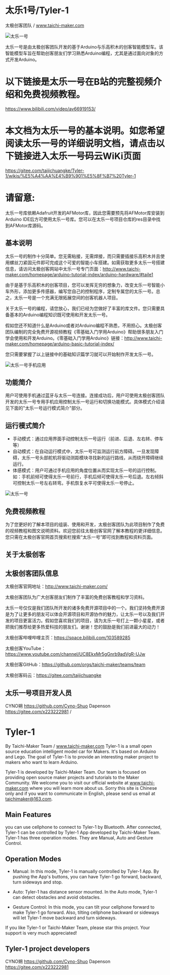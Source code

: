 太乐1号/Tyler-1
========
太极创客团队 / www.taichi-maker.com

![太乐一号](https://images.gitee.com/uploads/images/2019/0828/203931_742a3725_1726672.jpeg "Tyler-1")

太乐一号是由太极创客团队开发的基于Arduino与乐高积木的创客智能模型车。该智能模型车旨在帮助创客朋友们学习熟悉Arduino编程，尤其是通过面向对象的方式开发Arduino。

# 以下链接是太乐一号在B站的完整视频介绍和免费视频教程。

https://www.bilibili.com/video/av66919153/

# 本文档为太乐一号的基本说明。如您希望阅读太乐一号的详细说明文档，请点击以下链接进入太乐一号码云WiKi页面

https://gitee.com/taijichuangke/Tyler-1/wikis/%E5%A4%AA%E4%B9%901%E5%8F%B7%20Tyler-1

# 请留意:
太乐一号库依赖Adafruit开发的AFMotor库，因此您需要预先将AFMotor库安装到Arduino IDE后方可使用太乐一号库。您可以在太乐一号项目仓库的res目录中找到AFMotor库源码。

基本说明
--------
太乐一号的制作十分简单。您无需粘接，无需焊接，而只需要插接乐高积木并且使用螺丝刀紧固元件即可完成这个可爱的智能小车搭建。如需获取更多太乐一号搭建信息，请访问太极创客网站中太乐一号专门页面：http://www.taichi-maker.com/homepage/arduino-tutorial-index/arduino-hardware/#taile1

由于是基于乐高积木的创客项目，您可以发挥无穷的想象力，改变太乐一号智能小车外形，添加更多传感器，编写您自己的控制程序，定制专属您的太乐一号。总之，太乐一号是一个充满无限拓展空间的创客机器人项目。

关于太乐一号的编程，请您放心，我们已经为您做好了丰富的库文件。您只需要具备基本的Arduino编程知识既可使用和开发太乐一号。

假如您还不知道什么是Arduino或者对Arduino编程不熟悉，不用担心。太极创客团队编制的完全免费开源视频教程《零基础入门学用Arduino》帮助很多朋友入门学会使用和开发Arduino。《零基础入门学用Arduino》链接：http://www.taichi-maker.com/homepage/arduino-basic-tutorial-index/

您只需要掌握了以上链接中的基础知识篇学习就可以开始制作开发太乐一号。

![太乐一号手机应用](https://images.gitee.com/uploads/images/2019/0828/211234_75820568_1726672.jpeg "太乐一号手机应用")

功能简介
--------
用户可使用手机通过蓝牙与太乐一号连接。连接成功后，用户可使用太极创客团队开发的太乐一号专用手机应用控制太乐一号运行和切换功能模式。具体模式介绍请见下面的"太乐一号运行模式简介"部分。

运行模式简介
--------
- 手动模式：通过应用界面手动控制太乐一号运行（前进、后退、左右转、停车等）
- 自动模式：在自动运行模式中，太乐一号可监测运行前方障碍。一旦发现障碍，太乐一号头部舵机将驱动测距模块寻找新的运行路线，从而绕开障碍继续运行。
- 体感模式：用户可通过手机应用的角度位置从而实现太乐一号的运行控制。如：手机前倾可使得太乐一号前行，手机后倾可使得太乐一号后退。左右倾斜可控制太乐一号左右转弯。手机恢复水平可使得太乐一号停止。

![太乐一号](https://images.gitee.com/uploads/images/2019/0828/204251_cf4dd75e_1726672.jpeg "Tyle-1")

免费视频教程
--------
为了您更好的了解本项目的组装、使用和开发，太极创客团队为此项目制作了免费的视频教程和图文说明资料。欢迎您前往太极创客官网了解本教程的更详细信息。您只需在太极创客官网首页搜索栏搜索“太乐一号”即可找到教程和资料页面。

关于太极创客
--------
太极创客团队信息
--------

太极创客官网地址：http://www.taichi-maker.com/

太极创客团队为广大创客朋友们制作了丰富的免费创客教程和学习资料。

太乐一号仅仅是我们团队所开发的诸多免费开源项目中的一个。我们坚持免费开源是为了让更多的朋友可以体会开源项目和开源协作的魅力，让太乐一号以及我们开发的项目更富活力。假如您喜欢我们的项目，请为太乐一号打上一颗小星星，或者把我们推荐给更多热爱科技的朋友们。谢谢！您的鼓励是我们前进最大的动力！

太极创客哔哩哔哩主页：https://space.bilibili.com/103589285

太极创客YouTube：https://www.youtube.com/channel/UC8EkxMr5gGnrb9adVgR-UJw

太极创客GitHub：https://github.com/orgs/taichi-maker/teams/team

太极创客码云：https://gitee.com/taijichuangke

太乐一号项目开发人员
--------
CYNO朔	https://github.com/Cyno-Shuo
Dapenson   https://gitee.com/x223222981 / 



Tyler-1
========
By Taichi-Maker Team / www.taichi-maker.com
Tyler-1 is a small open source education intelligent model car for Makers. It's based on Arduino and Lego. The goal of Tyler-1 is to provide an interesting maker project to makers who want to learn Arduino.

Tyler-1 is developed by Taichi-Maker Team. Our team is focused on providing open source maker projects and tutorials to the Maker Community. We welcome you to visit our official website at www.taichi-maker.com where you will learn more about us. Sorry this site is Chinese only and if you want to communicate in English, please send us email at taichimaker@163.com. 

Main Features
--------
you can use cellphone to connect to Tyler-1 by Bluetooth. After connected, Tyler-1 can be controlled by Tyler-1 App developed by Taichi-Maker Team. Tyler-1 has three operation modes. They are Manual, Auto and Gesture Control. 

Operation Modes
--------
- Manual: In this mode, Tyler-1 is manually controlled by Tyler-1 App. By pushing the App's buttons, you can have Tyler-1 go forward, backward, turn sideways and stop.

- Auto: Tyler-1 has distance sensor mounted. In the Auto mode, Tyler-1 can detect obstacles and avoid obstacles. 

- Gesture Control: In this mode, you can tilt your cellphone forward to make Tyler-1 go forward. Also, tilting cellphone backward or sideways will let Tyler-1 move backward and turn sideways.  

If you like Tyler-1 or Taichi-Maker Team, please star this project. Your support is very much appreciated!

Tyler-1 project developers
--------
CYNO朔	https://github.com/Cyno-Shuo
Dapenson   https://gitee.com/x223222981



